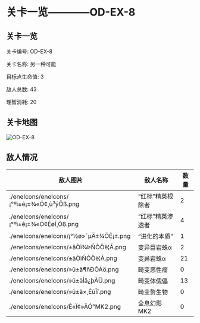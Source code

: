 # 关卡一览————OD-EX-8


## 关卡一览

关卡编号: OD-EX-8

关卡名称: 另一种可能

目标点生命值: 3

敌人总数: 43

理智消耗: 20


## 关卡地图
![OD-EX-8](./oprMap/OD-EX-8.png)

## 敌人情况

| 敌人图片 | 敌人名称 | 数量  |
|---------|-----|-----|
| ./eneIcons/eneIcons/¡°ºì±ê¡±¾«Ó¢¸ù³ýÕß.png| “红标”精英根除者  |   2  |
| ./eneIcons/eneIcons/¡°ºì±ê¡±¾«Ó¢ÉøÍ¸Õß.png| “红标”精英渗透者  |   4  |
| ./eneIcons/eneIcons/¡°½ø»¯µÄ±¾ÖÊ¡±.png| “进化的本质”  |   1  |
| ./eneIcons/eneIcons/±äÒì¾ÞÑÒÖë¦Á.png| 变异巨岩蛛α  |   2  |
| ./eneIcons/eneIcons/±äÒìÑÒÖë¦Á.png| 变异岩蛛α  |   21  |
| ./eneIcons/eneIcons/»û±ä¶ñÐÔÁö.png| 畸变恶性瘤  |   0  |
| ./eneIcons/eneIcons/»û±äÌå¿þÀÜ.png| 畸变体傀儡  |   13  |
| ./eneIcons/eneIcons/»û±ä×¸ÉúÎï.png| 畸变赘生物  |   0  |
| ./eneIcons/eneIcons/È«Ï¢»ÃÓ°MK2.png| 全息幻影MK2  |   0  |
